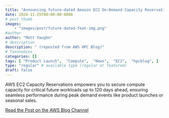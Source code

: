 ```yaml
---
title: "Announcing future-dated Amazon EC2 On-Demand Capacity Reservations"
date: 2024-11-25T00:00:00-0800
# post thumb
images:
    - "images/post/future-dated-feat-img.png"
#author
author: "Matt Vaughn"
# description
description: " (reposted from AWS HPC Blog)"
# Taxonomies
categories: []
tags: [ "Product Launch",  "Compute",  "News",  "EC2",  "hpcblog", ]
type: "regular" # available type (regular or featured)
draft: false
---
```


AWS EC2 Capacity Reservations empowers you to secure compute capacity for critical future workloads up to 120 days ahead, ensuring seamless performance during peak demand events like product launches or seasonal sales.

<a href="https://aws.amazon.com/blogs/aws/announcing-future-dated-amazon-ec2-on-demand-capacity-reservations/" class="btn btn-primary btn-lg active" role="button" aria-pressed="true" style="margin-top: 8px;">Read the Post on the AWS Blog Channel</a>